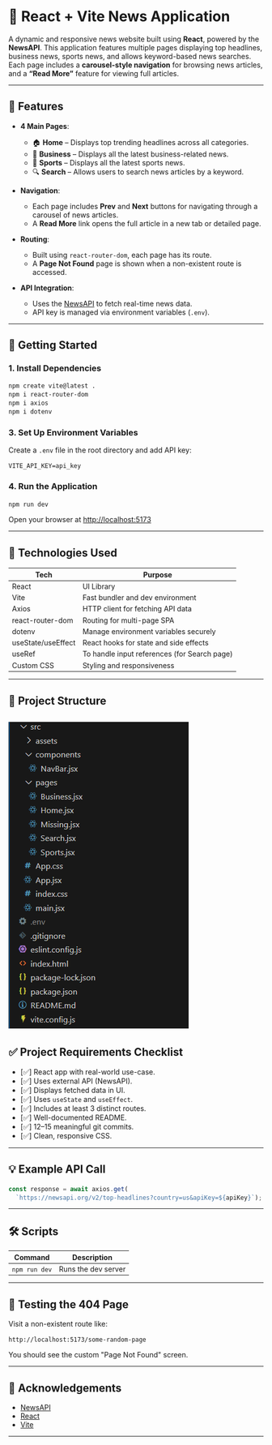 # 📰 React + Vite News Application

A dynamic and responsive news website built using **React**, powered by the **NewsAPI**. This application features multiple pages displaying top headlines, business news, sports news, and allows keyword-based news searches. Each page includes a **carousel-style navigation** for browsing news articles, and a **“Read More”** feature for viewing full articles.

---

## 📁 Features

* **4 Main Pages**:

  * 🏠 **Home** – Displays top trending headlines across all categories.
  * 💼 **Business** – Displays all the latest business-related news.
  * 🏅 **Sports** – Displays all the latest sports news.
  * 🔍 **Search** – Allows users to search news articles by a keyword.

* **Navigation**:

  * Each page includes **Prev** and **Next** buttons for navigating through a carousel of news articles.
  * A **Read More** link opens the full article in a new tab or detailed page.

* **Routing**:

  * Built using `react-router-dom`, each page has its route.
  * A **Page Not Found** page is shown when a non-existent route is accessed.

* **API Integration**:

  * Uses the [NewsAPI](https://newsapi.org/) to fetch real-time news data.
  * API key is managed via environment variables (`.env`).

---

## 🚀 Getting Started

### 1. Install Dependencies

```bash
npm create vite@latest . 
npm i react-router-dom
npm i axios
npm i dotenv

```

### 3. Set Up Environment Variables

Create a `.env` file in the root directory and add API key:

```env
VITE_API_KEY=api_key
```

### 4. Run the Application

```bash
npm run dev
```

Open your browser at [http://localhost:5173](http://localhost:5173)

---

## 🧩 Technologies Used

| Tech               | Purpose                                      |
| ------------------ | -------------------------------------------- |
| React              | UI Library                                   |
| Vite               | Fast bundler and dev environment             |
| Axios              | HTTP client for fetching API data            |
| react-router-dom   | Routing for multi-page SPA                   |
| dotenv             | Manage environment variables securely        |
| useState/useEffect | React hooks for state and side effects       |
| useRef             | To handle input references (for Search page) |
| Custom CSS         | Styling and responsiveness                   |

---

## 🔧 Project Structure

![Project Structure](<Screenshot 2025-10-08 152536.png>)
---

## ✅ Project Requirements Checklist

* [✅] React app with real-world use-case.
* [✅] Uses external API (NewsAPI).
* [✅] Displays fetched data in UI.
* [✅] Uses `useState` and `useEffect`.
* [✅] Includes at least 3 distinct routes.
* [✅] Well-documented README.
* [✅] 12–15 meaningful git commits.
* [✅] Clean, responsive CSS.

---

## 💡 Example API Call

```js
const response = await axios.get(
  `https://newsapi.org/v2/top-headlines?country=us&apiKey=${apiKey}`);
```

---

## 🛠 Scripts

| Command           | Description                   |
| ----------------- | ----------------------------- |
| `npm run dev`     | Runs the dev server           |

---

## 🧪 Testing the 404 Page

Visit a non-existent route like:

```
http://localhost:5173/some-random-page
```

You should see the custom "Page Not Found" screen.

---

## 🙌 Acknowledgements

* [NewsAPI](https://newsapi.org/)
* [React](https://reactjs.org/)
* [Vite](https://vitejs.dev/)

---
